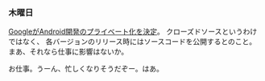 ### 木曜日

[GoogleがAndroid開発のプライベート化を決定](https://gigazine.net/news/20250327-google-android-os-development-in-private/)。
クローズドソースというわけではなく、
各バージョンのリリース時にはソースコードを公開するとのこと。
まあ、それなら仕事に影響はないか。

お仕事。うーん、忙しくなりそうだぞー。はあ。